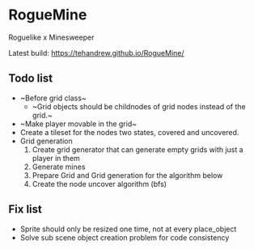 # RogueMine
Roguelike x Minesweeper

Latest build: https://tehandrew.github.io/RogueMine/

## Todo list
- ~Before grid class~
  - ~Grid objects should be childnodes of grid nodes instead of the grid.~
- ~Make player movable in the grid~
- Create a tileset for the nodes two states, covered and uncovered.
- Grid generation
  1. Create grid generator that can generate empty grids with just a player in them
  2. Generate mines
  3. Prepare Grid and Grid generation for the algorithm below
  4. Create the node uncover algorithm (bfs)
  
## Fix list 
- Sprite should only be resized one time, not at every place_object
- Solve sub scene object creation problem for code consistency
